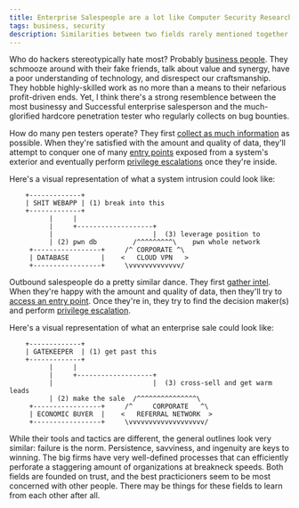 ```yaml
---
title: Enterprise Salespeople are a lot like Computer Security Researchers
tags: business, security
description: Similarities between two fields rarely mentioned together.
---
```


Who do hackers stereotypically hate most? Probably [business people](http://www.theonion.com/article/businessman-goes-home-for-the-holidays-to-network--30719). They schmooze around with their fake friends, talk about value and synergy, have a poor understanding of technology, and disrespect our craftsmanship. They hobble highly-skilled work as no more than a means to their nefarious profit-driven ends. Yet, I think there's a strong resemblence between the most businessy and Successful enterprise salesperson and the much-glorified hardcore penetration tester who regularly collects on bug bounties.

How do many pen testers operate? They first [collect as much information](http://internetcensus2012.bitbucket.org/paper.html) as possible. When they're satisfied with the amount and quality of data, they'll attempt to conquer one of many [entry points](https://groups.google.com/forum/?fromgroups=#!topic/rubyonrails-security/DCNTNp_qjFM) exposed from a system's exterior and eventually perform [privilege escalations](http://seclists.org/oss-sec/2014/q2/469) once they're inside.

Here's a visual representation of what a system intrusion could look like:

```
    +-------------+
    | SHIT WEBAPP | (1) break into this
    +-------------+
          |     |
          |     +-------------------+
          |                         |  (3) leverage position to
          | (2) pwn db         /^^^^^^^^^\    pwn whole network
     +-----------------+     /^ CORPORATE ^\
     | DATABASE        |    <   CLOUD VPN   >
     +-----------------+     \vvvvvvvvvvvvv/
```

Outbound salespeople do a pretty similar dance. They first [gather intel](https://blog.hubspot.com/marketing/beginner-inbound-lead-generation-guide-ht). When they're happy with the amount and quality of data, then they'll try to [access an entry point](http://predictablerevenue.com/blog/how-to-write-a-cold-sales-email). Once they're in, they try to find the decision maker(s) and perform [privilege escalation](http://amzn.to/2iKNoyR).

Here's a visual representation of what an enterprise sale could look like:

```
    +-------------+
    | GATEKEEPER  | (1) get past this
    +-------------+
          |     |
          |     +-------------------+
          |                         |  (3) cross-sell and get warm leads
          | (2) make the sale  /^^^^^^^^^^^^^^^\
     +-----------------+     /^     CORPORATE   ^\
     | ECONOMIC BUYER  |    <   REFERRAL NETWORK  >
     +-----------------+     \vvvvvvvvvvvvvvvvvvv/
```

While their tools and tactics are different, the general outlines look very similar: failure is the norm. Persistence, savviness, and ingenuity are keys to winning. The big firms have very well-defined processes that can efficiently perforate a staggering amount of organizations at breakneck speeds. Both fields are founded on trust, and the best practicioners seem to be most concerned with other people. There may be things for these fields to learn from each other after all.
